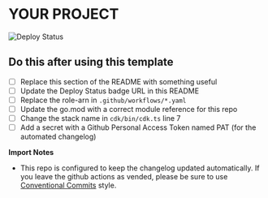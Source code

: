 # YOUR PROJECT

![Deploy Status](https://github.com/USER/REPO/actions/workflows/deploy.yaml/badge.svg)

## Do this after using this template

- [ ] Replace this section of the README with something useful
- [ ] Update the Deploy Status badge URL in this README
- [ ] Replace the role-arn in `.github/workflows/*.yaml`
- [ ] Update the go.mod with a correct module reference for this repo
- [ ] Change the stack name in `cdk/bin/cdk.ts` line 7
- [ ] Add a secret with a Github Personal Access Token named PAT (for the automated changelog)

**Import Notes**

- This repo is configured to keep the changelog updated automatically. If you leave the github actions as vended, please be sure to use [Conventional Commits](https://www.conventionalcommits.org/en/v1.0.0/#summary) style.
